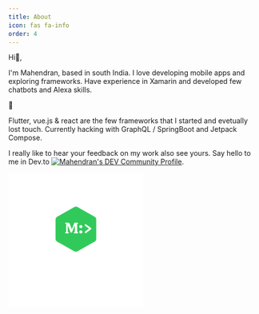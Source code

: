 ```yaml
---
title: About
icon: fas fa-info
order: 4
---
```


Hi👋,  

I'm Mahendran, based in south India. I love developing mobile apps and exploring frameworks. Have experience in Xamarin and developed few chatbots and Alexa skills. 
    
🚀

 Flutter, vue.js & react are the few frameworks that I started and evetually lost touch.
 Currently hacking with GraphQL / SpringBoot and Jetpack Compose.


I really like to hear your feedback on my work also see yours. Say hello to me in Dev.to <a href="https://dev.to/mahendranv"><img src="https://d2fltix0v2e0sb.cloudfront.net/dev-badge.svg" alt="Mahendran's DEV Community Profile" height="30" width="30"></a>.


![img](/assets/img/favicons/mstile-150x150.png)